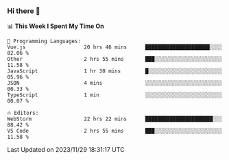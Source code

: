 ### Hi there 👋

<!--
**asdf12303116/asdf12303116** is a ✨ _special_ ✨ repository because its `README.md` (this file) appears on your GitHub profile.

Here are some ideas to get you started:

- 🔭 I’m currently working on ...
- 🌱 I’m currently learning ...
- 👯 I’m looking to collaborate on ...
- 🤔 I’m looking for help with ...
- 💬 Ask me about ...
- 📫 How to reach me: ...
- 😄 Pronouns: ...
- ⚡ Fun fact: ...
-->

<!--START_SECTION:waka-->
📊 **This Week I Spent My Time On** 

```text
💬 Programming Languages: 
Vue.js                   20 hrs 46 mins      █████████████████████░░░░   82.06 % 
Other                    2 hrs 55 mins       ███░░░░░░░░░░░░░░░░░░░░░░   11.58 % 
JavaScript               1 hr 30 mins        █░░░░░░░░░░░░░░░░░░░░░░░░   05.96 % 
JSON                     4 mins              ░░░░░░░░░░░░░░░░░░░░░░░░░   00.33 % 
TypeScript               1 min               ░░░░░░░░░░░░░░░░░░░░░░░░░   00.07 % 

🔥 Editors: 
WebStorm                 22 hrs 22 mins      ██████████████████████░░░   88.42 % 
VS Code                  2 hrs 55 mins       ███░░░░░░░░░░░░░░░░░░░░░░   11.58 % 
```


 Last Updated on 2023/11/29 18:31:17 UTC
<!--END_SECTION:waka-->
